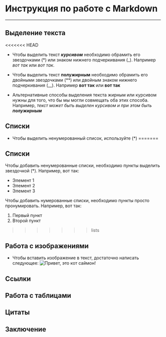 # Инструкция по работе с Markdown
---
## Выделение текста

<<<<<<< HEAD
 - Чтобы выделить текст ***курсивом*** необходимо обрамить его звездочками (*) или  знаком нижнего подчеркивания (_). Например *вот так* или _вот так_. 

  - Чтобы выделить текст **полужирным** необходимо обрамить его двойными звездочками (**) или двойным знаком нижнего подчеркивания (__). Например **вот так** или __вот так__

 - Альтернативные способы выделения текста жирным или курсивом нужны для того, что бы мы могли совмещать оба этих способа. Например, _текст может быть выделен курсивом и при этом быть **полужирным**_

## Списки
 - Чтобы выделить ненумерованный список, используйте (*) 
=======
## Списки

Чтобы добавить ненумерованные списки, необходимо пункты выделить звездочкой (*).
Например, вот так: 
* Элемент 1
* Элемент 2
* Элемент 3

Чтобы добавить нумерованные списки, необходимо пункты просто пронумировать. Например, вот так:
1. Первый пункт
2. Второй пункт
>>>>>>> lists
## Работа с изображениями

- Чтобы вставить изображение в текст, достаточно написать следующее: ![Привет, это кот саймон!](Саймон.webp)
## Ссылки

## Работа с таблицами

## Цитаты

## Заключение 